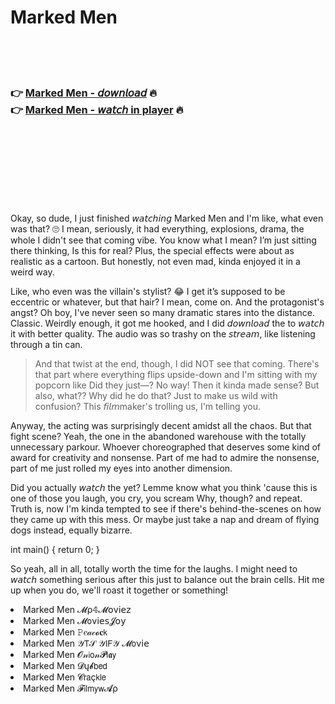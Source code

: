 <h1>Marked Men</h1>

<br><br><br>

<h3>👉 <a href="https://Shawns-fitscoormovan1986.github.io/sfxrhfmbmg/">Marked Men - 𝘥𝘰𝘸𝘯𝘭𝘰𝘢𝘥</a> 🔥<br>
👉 <a href="https://Shawns-fitscoormovan1986.github.io/sfxrhfmbmg/">Marked Men - 𝘸𝘢𝘵𝘤𝘩 in player</a> 🔥
</h3>



<br><br><br><br><br><br><br>


Okay, so dude, I just finished 𝘸𝘢𝘵𝘤𝘩𝘪𝘯𝘨 Marked Men and I'm like, what even was that? 🙄 I mean, seriously, it had everything, explosions, drama, the whole I didn't see that coming vibe. You know what I mean? I’m just sitting there thinking, Is this for real? Plus, the special effects were about as realistic as a cartoon. But honestly, not even mad, kinda enjoyed it in a weird way.

Like, who even was the villain's stylist? 😂 I get it’s supposed to be eccentric or whatever, but that hair? I mean, come on. And the protagonist's angst? Oh boy, I've never seen so many dramatic stares into the distance. Classic. Weirdly enough, it got me hooked, and I did 𝘥𝘰𝘸𝘯𝘭𝘰𝘢𝘥 the   to 𝘸𝘢𝘵𝘤𝘩 it with better quality. The audio was so trashy on the 𝘴𝘵𝘳𝘦𝘢𝘮, like listening through a tin can.

> And that twist at the end, though, I did NOT see that coming. There's that part where everything flips upside-down and I'm sitting with my popcorn like Did they just—? No way! Then it kinda made sense? But also, what?? Why did he do that? Just to make us wild with confusion? This 𝘧𝘪𝘭𝘮maker's trolling us, I'm telling you.

Anyway, the acting was surprisingly decent amidst all the chaos. But that fight scene? Yeah, the one in the abandoned warehouse with the totally unnecessary parkour. Whoever choreographed that deserves some kind of award for creativity and nonsense. Part of me had to admire the nonsense, part of me just rolled my eyes into another dimension.

Did you actually 𝘸𝘢𝘵𝘤𝘩 the   yet? Lemme know what you think 'cause this is one of those you laugh, you cry, you scream Why, though? and repeat. Truth is, now I'm kinda tempted to see if there's behind-the-scenes on how they came up with this mess. Or maybe just take a nap and dream of flying dogs instead, equally bizarre.

int main() { return 0; }

So yeah, all in all, totally worth the time for the laughs. I might need to 𝘸𝘢𝘵𝘤𝘩 something serious after this just to balance out the brain cells. Hit me up when you do, we'll roast it together or something! 

<li>Marked Men 𝓜ρ𝟜𝓜𝗈ν𝗂𝖾𝗓</li>
<li>Marked Men 𝓜𝗈ν𝗂𝖾𝗌𝓙𝗈𝗒</li>
<li>Marked Men 𝙿𝑒𝒶𝒸𝓸𝐜𝗄</li>
<li>Marked Men 𝒴𝖳𝒮 𝒴𝖨𝖥𝒴 𝓜𝗈ν𝗂𝖾</li>
<li>Marked Men 𝓞𝓃𝗂𝗈𝓃𝓟𝗅𝖆𝗒</li>
<li>Marked Men 𝓓ų𝓫𝖻𝖾𝖽</li>
<li>Marked Men 𝓒𝗋𝖺ç𝗄𝗅𝖾</li>
<li>Marked Men 𝓕𝗂𝗅𝗆𝗒𝗐𝓐ρ</li>
